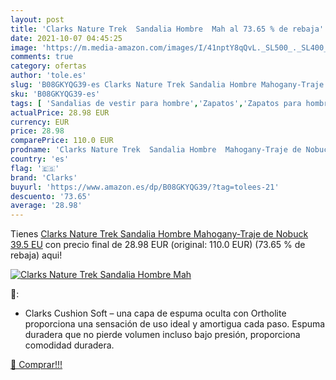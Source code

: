 ```yaml
---
layout: post
title: 'Clarks Nature Trek  Sandalia Hombre  Mah al 73.65 % de rebaja'
date: 2021-10-07 04:45:25
image: 'https://m.media-amazon.com/images/I/41nptY8qQvL._SL500_._SL400_.jpg'
comments: true
category: ofertas
author: 'tole.es'
slug: 'B08GKYQG39-es Clarks Nature Trek Sandalia Hombre Mahogany-Traje de...'
sku: 'B08GKYQG39-es'
tags: [ 'Sandalias de vestir para hombre','Zapatos','Zapatos para hombre','Zapatos y complementos','clarks','sandalia', ]
actualPrice: 28.98 EUR
currency: EUR
price: 28.98
comparePrice: 110.0 EUR
prodname: 'Clarks Nature Trek  Sandalia Hombre  Mahogany-Traje de Nobuck  39.5 EU'
country: 'es'
flag: '🇪🇸'
brand: 'Clarks'
buyurl: 'https://www.amazon.es/dp/B08GKYQG39/?tag=tolees-21'
descuento: '73.65'
average: '28.98'
---
```


Tienes [Clarks Nature Trek  Sandalia Hombre  Mahogany-Traje de Nobuck  39.5 EU](https://www.amazon.es/dp/B08GKYQG39/?tag=tolees-21) con precio final de  28.98 EUR (original: 110.0 EUR) (73.65 %  de rebaja) aqui!

[![Clarks Nature Trek  Sandalia Hombre  Mah](https://m.media-amazon.com/images/I/41nptY8qQvL._SL500_._SL400_.jpg)](https://www.amazon.es/dp/B08GKYQG39/?tag=tolees-21)

🔎:

- Clarks Cushion Soft – una capa de espuma oculta con Ortholite proporciona una sensación de uso ideal y amortigua cada paso. Espuma duradera que no pierde volumen incluso bajo presión, proporciona comodidad duradera.

[🛒 Comprar!!!](https://www.amazon.es/dp/B08GKYQG39/?tag=tolees-21)
